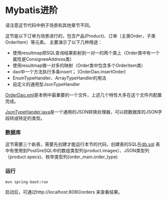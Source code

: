 Mybatis进阶
===========================
请注意这节代码中例子场景和其他章节不同。

这节是以下订单为场景进行的，包含产品(Product)、订单（主类Order，子类OrderItem）等元素。
主要演示了以下几种用途：
* 使用resultmap把SQL查询结果影射到一对一的两个类上（Order类中有一个属性是ConsigneeAddress类）
* 使用resultmap做一对多的映射（Order类中包含多个OrderItem类）
* dao中一个方法执行多条insert； (OrderDao.insertOrder)
* EnumTypeHandler、ArrayTypeHandler的用法
* 自定义的通用型JsonTypeHandler

[OrderDao.xml](./src/main/resources/cn/devmgr/tutorial/OrderDao.xml)是本例中最重要的一个文件，上述几个特性大多在这个文件内配置完成。

[JsonTypeHander.java](./src/main/java/cn/devmgr/tutorial/typehandler/JsonTypeHandler)是一个通用的JSON转换处理器，可以把数据库的JSON字段转成特定的类型。

### 数据库
这节需要三个新表，需要先创建才能运行本节的代码，创建表的SQL在[db.sql](./db.sql)
表中有使用到PostGreSQL中的数组类型列(product.images）、JSON类型列（product.specs)、枚举类型列(order_main.order_type)

### 运行
```bash
mvn spring-boot:run
```
启动后，可通过http://localhost:8080/orders 来查看结果。

